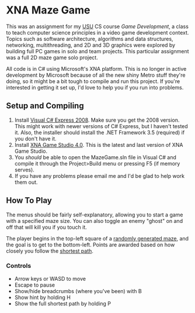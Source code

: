 # XNA Maze Game

This was an assignment for my [USU](http://usu.edu) CS course *Game Development*, 
a class to teach computer science principles in a video game development context.
Topics such as software architecture, algorithms and data structures, networking, 
multithreading, and 2D and 3D graphics were explored by building full PC games in 
solo and team projects. This particular assignment was a full 2D maze game solo
project.

All code is in C# using Microsoft's XNA platform. This is no longer in active 
development by Microsoft because of all the new shiny Metro stuff they're doing, 
so it might be a bit tough to compile and run this project. If you're interested
in getting it set up, I'd love to help you if you run into problems.

## Setup and Compiling

1. Install [Visual C# Express 2008](go.microsoft.com/?linkid=7729278). Make sure you get the 2008 version. This might work with newer versions of C# Express, but I haven't tested it. Also, the installer should install the .NET Framework 3.5 (required) if you don't have it.
2. Install [XNA Game Studio 4.0](http://www.microsoft.com/en-us/download/details.aspx?id=23714). This is the latest and last version of XNA Game Studio.
3. You *should* be able to open the MazeGame.sln file in Visual C# and compile it through the Project>Build menu or pressing F5 (if memory serves).
4. If you have any problems please email me and I'd be glad to help work them out.

## How To Play

The menus should be fairly self-explanatory, allowing you to start a game with a specified maze size. You can also toggle an enemy "ghost" on and off that will kill you if you touch it.

The player begins in the top-left square of a [randomly generated maze](http://en.wikipedia.org/wiki/Prim's_algorithm), and the goal is to get to the bottom-left. Points are awarded based on how closely you follow the [shortest path](http://en.wikipedia.org/wiki/Depth-first_search). 

### Controls
-   Arrow keys or WASD to move
-   Escape to pause
-   Show/hide breadcrumbs (where you've been) with B
-   Show hint by holding H
-   Show the full shortest path by holding P
